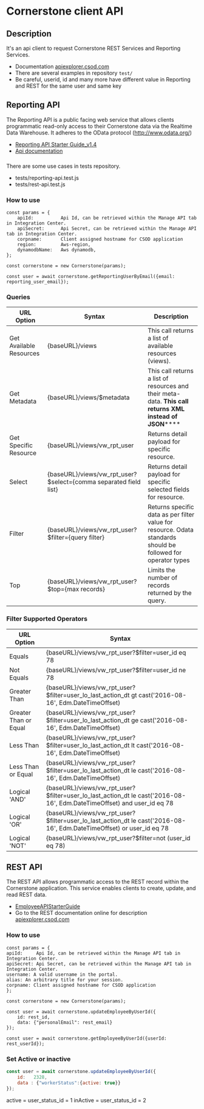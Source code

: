 # Cornerstone client API

## Description
It's an api client to request Cornerstone REST Services and Reporting Services.
 * Documentation [apiexplorer.csod.com](http://apiexplorer.csod.com/apiconnectorweb/apiexplorer#/)
 * There are several  examples in repository ```test/```
 * Be careful, userid, id and many more have different value in Reporting and REST for the same user and same key

## Reporting API
The Reporting API is a public facing web service that allows clients programmatic read-only access to their Cornerstone data via the Realtime Data Warehouse. It adheres to the OData protocol (http://www.odata.org/)
 * [Reporting API Starter Guide_v1.4](documentation/ReportingAPIStarterGuide_v1.4.pdf)
 * [Api documentation](documentation/api_doc.pdf)

###
There are some use cases in tests repository.

 * tests/reporting-api.test.js
 * tests/rest-api.test.js


### How to use
```
const params = {
    apiId:          Api Id, can be retrieved within the Manage API tab in Integration Center.
    apiSecret:      Api Secret, can be retrieved within the Manage API tab in Integration Center.
    corpname:       Client assigned hostname for CSOD application
    region:         Aws-region,
    dynamodbName:   Aws dynamodb,
};

const cornerstone = new Cornerstone(params);

const user = await cornerstone.getReportingUserByEmail({email: reporting_user_email});

```

### Queries
URL Option              | Syntax                                                           | Description
----------------------- | ---------------------------------------------------------------- | -------------------------------------------------------------------------------------------------------------
Get Available Resources | {baseURL}/views                                                  | This call returns a list of available resources (views).
Get Metadata            | {baseURL}/views/$metadata                                        | This call returns a list of resources and their meta-data. **This call returns XML instead of JSON******
Get Specific Resource   | {baseURL}/views/vw_rpt_user                                      | Returns detail payload for specific resource.
Select                  | {baseURL}/views/vw_rpt_user?$select={comma separated field list} | Returns detail payload for specific selected fields for resource.
Filter                  | {baseURL}/views/vw_rpt_user?$filter={query filter}               | Returns specific data as per filter value for resource. Odata standards should be followed for operator types
Top                     | {baseURL}/views/vw_rpt_user?$top={max records}                   | Limits the number of records returned by the query.

### Filter Supported Operators
URL Option            | Syntax
--------------------- | ----------------------------------------------------------------------------------------------------------------------
Equals                | {baseURL}/views/vw_rpt_user?$filter=user_id eq 78
Not Equals            | {baseURL}/views/vw_rpt_user?$filter=user_id ne 78
Greater Than          | {baseURL}/views/vw_rpt_user?$filter=user_lo_last_action_dt gt cast('2016-08-16', Edm.DateTimeOffset)
Greater Than or Equal | {baseURL}/views/vw_rpt_user?$filter=user_lo_last_action_dt ge cast('2016-08-16', Edm.DateTimeOffset)
Less Than             | {baseURL}/views/vw_rpt_user?$filter=user_lo_last_action_dt lt cast('2016-08-16', Edm.DateTimeOffset)
Less Than or Equal    | {baseURL}/views/vw_rpt_user?$filter=user_lo_last_action_dt le cast('2016-08-16', Edm.DateTimeOffset)
Logical 'AND'         | {baseURL}/views/vw_rpt_user?$filter=user_lo_last_action_dt le cast('2016-08-16', Edm.DateTimeOffset) and user_id eq 78
Logical 'OR'          | {baseURL}/views/vw_rpt_user?$filter=user_lo_last_action_dt le cast('2016-08-16', Edm.DateTimeOffset) or user_id eq 78
Logical 'NOT'         | {baseURL}/views/vw_rpt_user?$filter=not (user_id eq 78)

## REST API
The REST API allows programmatic access to the REST record within the Cornerstone application. This service enables clients to create, update, and read REST data.
 * [EmployeeAPIStarterGuide](documentation/EmployeeAPIStarterGuide.pdf)
 * Go to the REST documentation online for description [apiexplorer.csod.com](http://apiexplorer.csod.com/apiconnectorweb/apiexplorer#/)
### How to use
```
const params = {
apiId:     Api Id, can be retrieved within the Manage API tab in Integration Center.
apiSecret: Api Secret, can be retrieved within the Manage API tab in Integration Center.
username: A valid username in the portal.
alias: An arbitrary title for your session.
corpname: Client assigned hostname for CSOD application
};

const cornerstone = new Cornerstone(params);

const user = await cornerstone.updateEmployeeByUserId({
    id: rest_id,
    data: {"personalEmail": rest_email}
});

const user = await cornerstone.getEmployeeByUserId({userId: rest_userId});
```

### Set Active or inactive
```javascript
const user = await cornerstone.updateEmployeeByUserId({
    id:   2328,
    data : {"workerStatus":{active: true}}
});
```
active = user_status_id = 1
inActive = user_status_id = 2